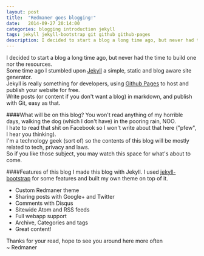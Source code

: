 ```yaml
---
layout: post
title:  "Redmaner goes blogging!"
date:   2014-09-27 20:14:00
categories: blogging introduction jekyll
tags: jekyll jekyll-bootstrap git github github-pages
description: I decided to start a blog a long time ago, but never had the time to build one nor the resources. Some time ago I stumbled upon Jekyll a simple, static and blog aware site generator.
---
```


I decided to start a blog a long time ago, but never had the time to build one nor the resources.<br>
Some time ago I stumbled upon <a href="http://jekyllrb.com" target="_blank">Jekyll</a> a simple, static and blog aware site generator.<br>
Jekyll is really something for developers, using <a href="https://pages.github.com/" target="_blank">Github Pages</a> to host and publish your website for free.<br>
Write posts (or content if you don't want a blog) in markdown, and publish with Git, easy as that.<br>

####What will be on this blog?
You won't read anything of my horrible days, walking the dog (which I don't have) in the pooring rain, NOO.<br>
I hate to read that shit on Facebook so I won't write about that here ("pfew", I hear you thinking).<br>
I'm a technology geek (sort of) so the contents of this blog will be mostly related to tech, privacy and laws.<br>
So if you like those subject, you may watch this space for what's about to come.<br>

####Features of this blog
I made this blog with Jekyll. I used <a href="https://github.com/plusjade/jekyll-bootstrap" target="_blank">jekyll-bootstrap</a> for some features and built my own theme on top of it.<br>
- Custom Redmaner theme<br>
- Sharing posts with Google+ and Twitter<br>
- Comments with Disqus<br>
- Sitewide Atom and RSS feeds<br>
- Full webapp support<br>
- Archive, Categories and tags<br>
- Great content!<br>

Thanks for your read, hope to see you around here more often<br>
~ Redmaner<br>

